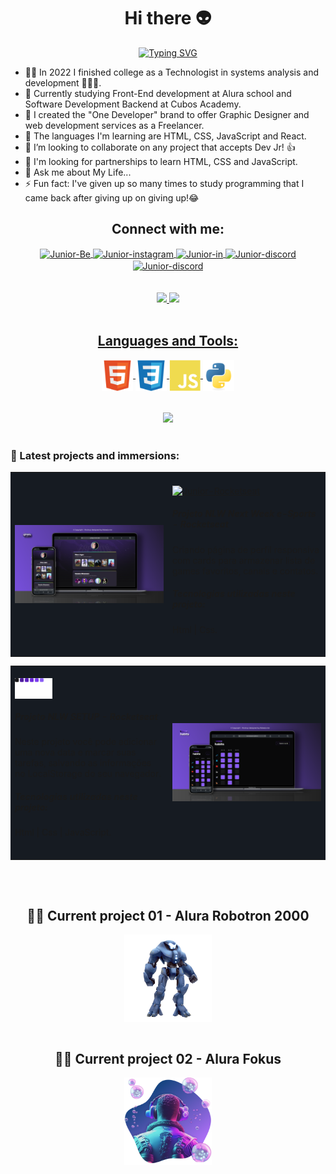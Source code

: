<h1 align="center">Hi there 👽</h1>
<div align="center">
<a href="https://git.io/typing-svg"><img src="https://readme-typing-svg.demolab.com?font=Fira+Code&size=22&pause=1000&color=F75C7E&width=435&lines=My+name+is+Roberto+Junior+%F0%9F%98%81;Welcome+to+my+GitHub+profile!%F0%9F%96%96" alt="Typing SVG" /></a>
</div>
<div align="center">
  <ul align="left" list-style="none">
       <li><tr>🧑‍🚀 In 2022 I finished college as a Technologist in systems analysis and development 👨🏻‍🎓.
       <li><tr>📖 Currently studying Front-End development at Alura school and Software Development Backend at Cubos Academy.
       <li><tr>🔭 I created the "One Developer" brand to offer Graphic Designer and web development services as a Freelancer.</tr></li>
       <li><tr>🌱 The languages I'm learning are HTML, CSS, JavaScript and React.</tr></li>
       <li><tr>👯 I’m looking to collaborate on any project that accepts Dev Jr! 👍</tr></li>
       <li><tr>🤔 I'm looking for partnerships to learn HTML, CSS and JavaScript.</tr></li>
       <li><tr>💬 Ask me about My Life...</tr></li>
       <li><tr>⚡ Fun fact: I've given up so many times to study programming that I came back after giving up on giving up!😂 </tr></li>
  </ul>
</div>
    
<!-- <h4 align="center"> 👽 FYI: You followed me, I follow you... you unfollowed me, I also unfollowed you...😉 </h3>
<br> -->

<h2 align="center">Connect with me:</h3>

<div align="center"> 
  <a href="https://behance.com/robertojunnior" target="_blank" rel="external">
  <img align="center" alt="Junior-Be" width="50px" src="https://cdn-icons-png.flaticon.com/512/3670/3670094.png">
  <a href="https://instagram.com/_onedeveloper" target="_blank" rel="external">
  <img align="center" alt="Junior-instagram" width="50px" src="https://cdn-icons-png.flaticon.com/512/3955/3955024.png">
  <a href="https://linkedin.com/in/robertopontojunior/" target="_blank" rel="external">
  <img align="center" alt="Junior-in" width="50px" src="https://cdn-icons-png.flaticon.com/512/4494/4494498.png">
  <a href="https://discord.gg/e9SU4WNz" target="_blank" rel="external">
  <img align="center" alt="Junior-discord" width="50px" src="https://cdn-icons-png.flaticon.com/512/3670/3670157.png">

  <a href="mailto:roberjunior.dev@gmail.com" target="_blank" rel="external">
  <img align="center" alt="Junior-discord" width="50px" src="https://cdn-icons-png.flaticon.com/512/552/552486.png">
</div>

<br> 
<br>

<!-- github status e linguagens -->
<div align="center">
  <a href="https://github.com/robertojunnior">
  <img width="39%" src="https://github-readme-stats.vercel.app/api?username=robertojunnior&show_icons=true&theme=dracula&include_all_commits=true&count_private=true"/>
  <img width="35%" src="https://github-readme-stats.vercel.app/api/top-langs/?username=robertojunnior&layout=compact&langs_count=7&theme=dracula"/>
</div>

<br>


<!-- Linguagens e ferramentas -->
<h2 align="center">Languages and Tools:</h3>
<div align="center">
  <a href="https://github.com/robertojunnior/alura" target="_blank" rel="external">
  <img align="center" alt="Junior-HTML" width="50px" src="https://raw.githubusercontent.com/devicons/devicon/master/icons/html5/html5-original.svg">
  
  <a href="https://github.com/robertojunnior/alura" target="_blank" rel="external">
  <img align="center" alt="Junior-CSS" width="50px" src="https://raw.githubusercontent.com/devicons/devicon/master/icons/css3/css3-original.svg">
    
   <a href="https://github.com/robertojunnior/alura" target="_blank" rel="noopener noreferrer">
  <img align="center" alt="Junior-Js" width="50px" src="https://raw.githubusercontent.com/devicons/devicon/master/icons/javascript/javascript-plain.svg">
  
  <a href="https://github.com/robertojunnior/python" target="_blank" rel="external">
  <img align="center" alt="Junior-Python" width="50px" src="https://raw.githubusercontent.com/devicons/devicon/master/icons/python/python-original.svg">
</div>
 
 <br>
 <br>

<!-- streakes de código -->
<div align="center">
  <a href="https://git.io/streak-stats"><img src="https://streak-stats.demolab.com?user=robertojunnior&theme=dracula&hide_border=false"/></a>
</div>
<br>

<!-- Projetos desenvolvidos em imersões e aulas -->
### :memo: Latest projects and immersions: 

<!-- NLW e-Sports -->
<table class="projetos__readme">
  <tr>
    <td align="center" bgcolor="#161B22" width="50%">
      <a rel="external" href="https://robertojunnior.github.io/nlw_e_sports/" target="_blank">
      <img align="center" alt="Junior-Rocketseat" width="100%" src="https://github.com/robertojunnior/nlw_e_sports/raw/main/assets/mockup-entrega.png" target="_blank" rel="external"></a>
    </td>
    <td bgcolor="#161B22">
      <br>
      <a align="center" rel="external" href="https://robertojunnior.github.io/nlw-setup/" target="_blank">
      <img align="center" alt="Junior-Rocketseat" width="60px" src="https://global-uploads.webflow.com/61d83a2ebb0ae01ab96e841a/630ced17a99fbd99b6169b52_Logo-NLW-eSports.svg" target="_blank" rel="external"></a>
      <br>
      <h5>Projeto NLW Next Week e-Sports - Rocketseat</h5>
      Criando página de perfil responsiva com cards para armazenar lista de games favoritos, canais e contatos.
      <br>
      <h5>Tecnologias utilizadas neste projeto:</h5>
      <p>Html | Css.</p>
      <br>
      </td>
  </tr>
</table>
<!-- NLW - Habits -->
<table class="projetos__readme">
  <tr>
    <td  bgcolor="#161B22">
      <br>
      <a rel="external" href="https://robertojunnior.github.io/nlw-setup/" target="_blank">
      <img align="center" alt="Junior-Rocketseat" width="60px" src="https://raw.githubusercontent.com/robertojunnior/robertojunnior/01cf5b307cca1f8d17639b7d6fab4f0d3d604b60/assets/logo.svg" target="_blank" rel="external"></a>
      <br>
      <h5>Projeto NLW SETUP - Rocketseat</h5>
      <p>Neste projeto você pode adicionar uma nova data e marcar suas tarefas, salvando as informações no LocalStorage do seu navegador.</p>
      <h5>Tecnologias utilizadas neste projeto:</h5>
      <p>Html | Css | JavaScript.</p>
      <br>
    </td>
    <td align="center" bgcolor="#161B22" width="50%">
      <a rel="external" href="https://robertojunnior.github.io/nlw_e_sports/" target="_blank">
      <img align="center" alt="Junior-Rocketseat" width="100%" src="https://github.com/robertojunnior/nlw-setup/blob/master/assets/mockup-entrega.png?raw=true" target="_blank" rel="external"></a>
    </td>
  </tr>
</table>

<br>
<!-- <h2 align="center">🚀 Latest projects and immersions:</h2> -->

<!-- 1ª linha da tabela -->
<!-- <table height="290px" align="center">
  <tr>
    <td align="center" bgcolor="#161B22">
      <a rel="external" href="https://robertojunnior.github.io/nlw_e_sports/" target="_blank">
      <img align="center" alt="Junior-Rocketseat" width="100px" src="https://global-uploads.webflow.com/61d83a2ebb0ae01ab96e841a/630ced17a99fbd99b6169b52_Logo-NLW-eSports.svg" target="_blank" rel="external"></a>
    </td>
    <td align="center" bgcolor="#161B22">
      <a rel="external" href="https://robertojunnior.github.io/nlw-setup/" target="_blank">
      <img align="center" alt="Junior-Rocketseat" width="100px" src="https://raw.githubusercontent.com/robertojunnior/robertojunnior/01cf5b307cca1f8d17639b7d6fab4f0d3d604b60/assets/logo.svg" target="_blank" rel="external"></a>
    </td>
    <td align="center" bgcolor="#161B22">
      <a rel="external" href="https://github.com/robertojunnior/projeto-tela-de-login/" target="_blank">
      <img align="center" alt="tela-login" width="100px" src="https://raw.githubusercontent.com/robertojunnior/projeto-tela-de-login/cb226977e35ee9ad97de31d110a1ca58b8b632c0/assets/img/astronaut.svg" target="_blank" rel="external"></a>
    </td>
    <td align="center" bgcolor="#161B22">
      <a rel="external" href="https://robertojunnior.github.io/projeto-mario/" target="_blank">
      <img align="center" alt="projeto-mario" width="70px" src="https://github.com/robertojunnior/projeto-mario/blob/main/src/imagens/logo-chapeu-mario.png?raw=true" target="_blank" rel="external"></a>
    </td>
  </tr> -->
  <!-- 2ª linha da tabela -->
  <!-- <tr>
   <td align="center" bgcolor="#161B22">
      <a rel="external" href="https://github.com/robertojunnior/conversor-de-moedas/" target="_blank">
      <img align="center" alt="conversor-de-moedas" width="80px" src="https://github.com/robertojunnior/conversor-de-moedas/blob/main/imagens/icone-moeda.png?raw=true" target="_blank" rel="external"></a>
    </td>
    <td align="center" bgcolor="#161B22">
      <a rel="external" href="https://github.com/robertojunnior/alura-portfolio/" target="_blank">
      <img align="center" alt="jazz-school" width="100px" src="https://raw.githubusercontent.com/robertojunnior/alura/9c79f47b49bdd94d87398d5e01224401a01901d6/portfolio-alura/assets/img.svg" target="_blank" rel="external"></a>
    </td>
    <td align="center" bgcolor="#161B22">
      <a rel="external" href="https://github.com/robertojunnior/jazz-school/" target="_blank">
      <img align="center" alt="jazz-school" width="100px" src="https://raw.githubusercontent.com/robertojunnior/jazz-school/a0eb2dd78a4fb055b75c59674838fdc570c21434/img/logo-white.svg" target="_blank" rel="external"></a>
    </td>
    <td align="center" bgcolor="#161B22">
      <a rel="external" href="https://github.com/robertojunnior/alura-plus/" target="_blank">
      <img align="center" alt="alura-plus" width="130px" src="https://github.com/robertojunnior/alura-plus/blob/master/assets/combo-green.png?raw=true" target="_blank" rel="external">
      </a>
    </td>
  <tr> -->
  <!-- 3ª linha da tabela -->
  <!-- <tr>
    <td align="center" colspan="3" bgcolor="#161B22">
      <a rel="external" href="https://github.com/robertojunnior/alura-books/" target="_blank">
      <img align="center" alt="alura-book" width="220px" src="https://github.com/robertojunnior/alura-books/blob/master/img/logo-wgite.png?raw=true" target="_blank" rel="external">
      </a>
    </td>
    <td align="center" rowspan="2" bgcolor="#161B22">
      <a rel="external" href="https://github.com/robertojunnior/alura-midi/" target="_blank">
      <img align="center" alt="alura-midi" width="80px" src="https://github.com/robertojunnior/alura-midi/blob/master/images/bateria.png?raw=true" target="_blank" rel="external">
      </a>
    </td>
  </tr>
</table> -->

<br>
 
<!-- Projetos atuais em desenvolvimento -->

<h2 align="center">🧑‍🚀 Current project 01 - Alura Robotron 2000</h2>   

<div align="center">
  <a rel="external" href="https://github.com/robertojunnior/alura/" target="_blank">
  <img align="center" alt="alura-robotron" width="140px" src="https://github.com/robertojunnior/alura-robotron2000/blob/main/img/robotron.png?raw=true" target="_blank" rel="external">
  </a>
</div>

<br>

<h2 align="center">🧑‍🚀 Current project 02 - Alura Fokus</h2>   

<div align="center">
  <a rel="external" href="https://github.com/robertojunnior/alura/" target="_blank">
  <img align="center" alt="alura-fokus" width="140px" src="https://github.com/robertojunnior/alura-fokus/blob/main/imagens/foco.png?raw=true" target="_blank" rel="external">
  </a>
</div>
